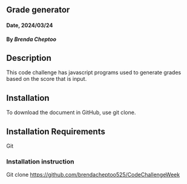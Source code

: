 ## Grade generator

#### Date, 2024/03/24

#### By *Brenda Cheptoo*
## Description
This code challenge has javascript programs used to generate grades based on the score that is input.

## Installation
To download the document in GitHub, use git clone.

## Installation Requirements
Git 
### Installation instruction
Git clone https://github.com/brendacheptoo525/CodeChallengeWeek
